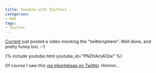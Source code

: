 ```yaml
---
title: Twouble with Twitters
categories:
- Web
tags:
- Twitter
---
```


[Current](http://current.com/) just posted a video mocking the "twittersphere". Well done, and pretty funny too. :-)

{% include youtube.html youtube_id="PN2HAroA12w" %}

Of course I saw this [via mkortekaas on Twitter](https://twitter.com/mkortekaas/status/1411486102). Hmmm...
